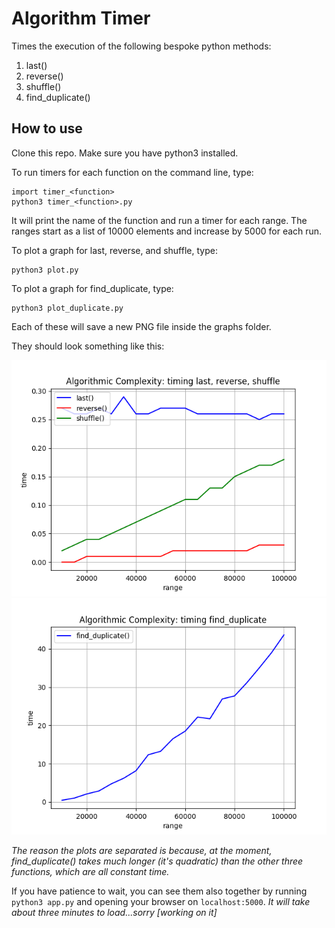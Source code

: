 # Algorithm Timer

Times the execution of the following bespoke python methods:

1. last()
2. reverse()
3. shuffle()
4. find_duplicate()

## How to use

Clone this repo. Make sure you have python3 installed.

To run timers for each function on the command line, type:

```
import timer_<function>
python3 timer_<function>.py
```

It will print the name of the function and run a timer for each range. The ranges start as a list of 10000 elements and increase by 5000 for each run.

To plot a graph for last, reverse, and shuffle, type:

```
python3 plot.py
```

To plot a graph for find_duplicate, type:

```
python3 plot_duplicate.py
```

Each of these will save a new PNG file inside the graphs folder.

They should look something like this:

![functions](./graphs/last_reverse_shuffle_two.png)
![duplicate](./graphs/find_duplicate_second_attempt.png)

_The reason the plots are separated is because, at the moment, find_duplicate() takes much longer (it's quadratic) than the other three functions, which are all constant time._

If you have patience to wait, you can see them also together by running `python3 app.py` and opening your browser on `localhost:5000`. _It will take about three minutes to load...sorry [working on it]_
